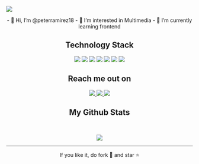 



<p align="center"> </p align="center">
<img src="https://github.com/ritik307/ritik307/blob/main/images/newbg(1).png" />

<p align="center">
- 👋 Hi, I’m @peterramirez18
- 👀 I’m interested in Multimedia
- 🌱 I’m currently learning frontend
</p>

<h2 align="center">Technology Stack</h2>

<p align="center">

<img src="https://img.shields.io/badge/-HTML5-E34F26?style=flat-square&logo=html5&logoColor=white"/>
<img src="https://img.shields.io/badge/-CSS3-1572B6?style=flat-square&logo=css3"/>
<img src="https://img.shields.io/badge/-Bootstrap-563D7C?style=flat-square&logo=bootstrap"/>
<img src="https://img.shields.io/badge/-Heroku-430098?style=flat-square&logo=heroku"/>
<img src="https://img.shields.io/badge/-React-black?style=flat-square&logo=react"/>
<img src="https://img.shields.io/badge/-Git-black?style=flat-square&logo=git"/>
<img src="https://img.shields.io/badge/-GitHub-black?style=flat-square&logo=github"/>
</p>

<h2 align="center">Reach me out on</h2>

<p align="center">
<a href="mailto: peterramirez1812@gmail.com">
 <img src="https://img.shields.io/badge/-ritikpr307-c14438?style=flat-square&logo=Gmail&logoColor=white&link=mailto:peterramirez1812@gmail.com"/>
</a>
<a href="https://www.linkedin.com/in/peterramirez18/">
 <img src="https://img.shields.io/badge/-ritikrawal-blue?style=flat-square&logo=Linkedin&logoColor=white&link=https://www.linkedin.com/in/ritik-rawal-698a18142/"/>
</a>
 <a href="https://www.instagram.com/peterramirez18/">
 <img src="https://img.shields.io/badge/-ritikhere307-blue?style=flat-square&logo=twitter&logoColor=white&link=https://twitter.com/ritikhere307"/>
</a>
</p>

<h2 align="center">
  My Github Stats
</h2>
 
<br>

<p align = "center">
  <img src = "https://github-readme-stats.vercel.app/api/top-langs/?username=ritik307&hide=html,css,java,shaderlab,kotlin,hlsl&theme=radical">
</p>

<hr>
<p align="center">If you like it, do fork 🍴 and star ⭐</p>


